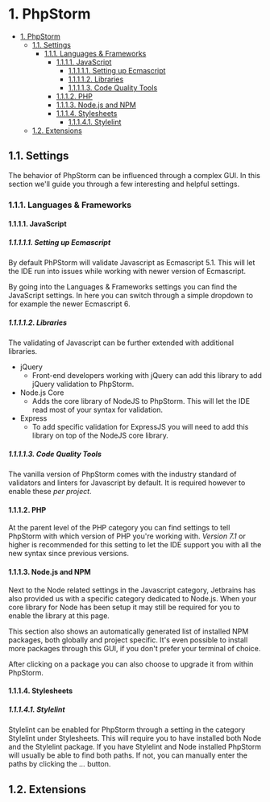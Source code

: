 # 1. PhpStorm

<!-- TOC -->

- [1. PhpStorm](#1-phpstorm)
    - [1.1. Settings](#11-settings)
        - [1.1.1. Languages & Frameworks](#111-languages--frameworks)
            - [1.1.1.1. JavaScript](#1111-javascript)
                - [1.1.1.1.1. Setting up Ecmascript](#11111-setting-up-ecmascript)
                - [1.1.1.1.2. Libraries](#11112-libraries)
                - [1.1.1.1.3. Code Quality Tools](#11113-code-quality-tools)
            - [1.1.1.2. PHP](#1112-php)
            - [1.1.1.3. Node.js and NPM](#1113-nodejs-and-npm)
            - [1.1.1.4. Stylesheets](#1114-stylesheets)
                - [1.1.1.4.1. Stylelint](#11141-stylelint)
    - [1.2. Extensions](#12-extensions)

<!-- /TOC -->

## 1.1. Settings

The behavior of PhpStorm can be influenced through a complex GUI. In this section we'll guide you through a few interesting and helpful settings.

### 1.1.1. Languages & Frameworks

#### 1.1.1.1. JavaScript

##### 1.1.1.1.1. Setting up Ecmascript

By default PhPStorm will validate Javascript as Ecmascript 5.1. This will let the IDE run into issues while working with newer version of Ecmascript.

By going into the Languages & Frameworks settings you can find the JavaScript settings. In here you can switch through a simple dropdown to for example the newer Ecmascript 6.

##### 1.1.1.1.2. Libraries

The validating of Javascript can be further extended with additional libraries.

- jQuery
  - Front-end developers working with jQuery can add this library to add jQuery validation to PhpStorm.
- Node.js Core
  - Adds the core library of NodeJS to PhpStorm. This will let the IDE read most of your syntax for validation.
- Express
  - To add specific validation for ExpressJS you will need to add this library on top of the NodeJS core library.

##### 1.1.1.1.3. Code Quality Tools

The vanilla version of PhpStorm comes with the industry standard of validators and linters for Javascript by default. It is required however to enable these *per project*.

#### 1.1.1.2. PHP

At the parent level of the PHP category you can find settings to tell PhpStorm with which version of PHP you're working with. *Version 7.1* or higher is recommended for this setting to let the IDE support you with all the new syntax since previous versions.

#### 1.1.1.3. Node.js and NPM

Next to the Node related settings in the Javascript category, Jetbrains has also provided us with a specific category dedicated to Node.js. When your core library for Node has been setup it may still be required for you to enable the library at this page.

This section also shows an automatically generated list of installed NPM packages, both globally and project specific. It's even possible to install more packages through this GUI, if you don't prefer your terminal of choice.

After clicking on a package you can also choose to upgrade it from within PhpStorm.

#### 1.1.1.4. Stylesheets

##### 1.1.1.4.1. Stylelint

Stylelint can be enabled for PhpStorm through a setting in the category Stylelint under Stylesheets. This will require you to have installed both Node and the Stylelint package. If you have Stylelint and Node installed PhpStorm will usually be able to find both paths. If not, you can manually enter the paths by clicking the *...* button.

## 1.2. Extensions